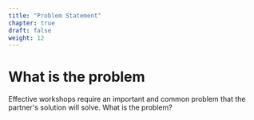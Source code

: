 ```yaml
---
title: "Problem Statement"
chapter: true
draft: false
weight: 12
---
```

# What is the problem
Effective workshops require an important and common problem that the partner's solution will solve. What is the problem? 


